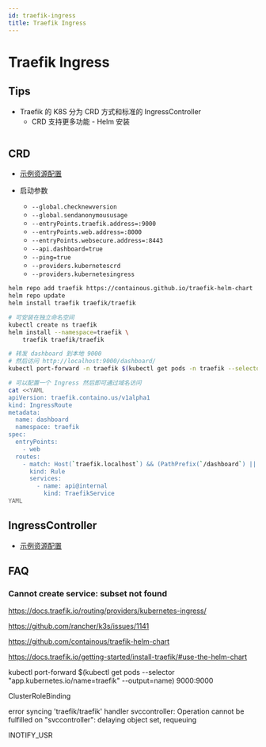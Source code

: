 ```yaml
---
id: traefik-ingress
title: Traefik Ingress
---
```


# Traefik Ingress

## Tips
* Traefik 的 K8S 分为 CRD 方式和标准的 IngressController
  * CRD 支持更多功能 - Helm 安装

```bash

```

## CRD
* [示例资源配置](https://github.com/containous/traefik/tree/v2.2/pkg/provider/kubernetes/crd/fixtures)

* 启动参数
  * `--global.checknewversion`
  * `--global.sendanonymoususage`
  * `--entryPoints.traefik.address=:9000`
  * `--entryPoints.web.address=:8000`
  * `--entryPoints.websecure.address=:8443`
  * `--api.dashboard=true`
  * `--ping=true`
  * `--providers.kubernetescrd`
  * `--providers.kubernetesingress`

```bash
helm repo add traefik https://containous.github.io/traefik-helm-chart
helm repo update
helm install traefik traefik/traefik

# 可安装在独立命名空间
kubectl create ns traefik
helm install --namespace=traefik \
    traefik traefik/traefik

# 转发 dashboard 到本地 9000
# 然后访问 http://localhost:9000/dashboard/
kubectl port-forward -n traefik $(kubectl get pods -n traefik --selector "app.kubernetes.io/name=traefik" --output=name) 9000:9000

# 可以配置一个 Ingress 然后即可通过域名访问
cat <<YAML
apiVersion: traefik.containo.us/v1alpha1
kind: IngressRoute
metadata:
  name: dashboard
  namespace: traefik
spec:
  entryPoints:
    - web
  routes:
    - match: Host(`traefik.localhost`) && (PathPrefix(`/dashboard`) || PathPrefix(`/api`))
      kind: Rule
      services:
        - name: api@internal
          kind: TraefikService
YAML
```

## IngressController
* [示例资源配置](https://github.com/containous/traefik/tree/v2.2/pkg/provider/kubernetes/ingress/fixtures)


## FAQ
### Cannot create service: subset not found


https://docs.traefik.io/routing/providers/kubernetes-ingress/

https://github.com/rancher/k3s/issues/1141




https://github.com/containous/traefik-helm-chart

https://docs.traefik.io/getting-started/install-traefik/#use-the-helm-chart

kubectl port-forward $(kubectl get pods --selector "app.kubernetes.io/name=traefik" --output=name) 9000:9000

ClusterRoleBinding

error syncing 'traefik/traefik'
handler svccontroller: Operation cannot be fulfilled on  "svccontroller": delaying object set, requeuing

INOTIFY_USR
